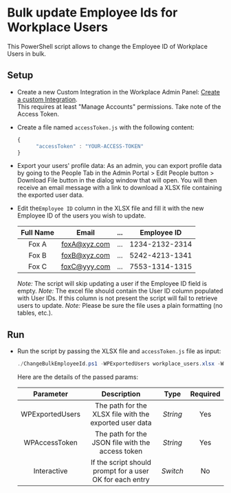 # Bulk update Employee Ids for Workplace Users

This PowerShell script allows to change the Employee ID of Workplace Users in bulk.

## Setup

* Create a new Custom Integration in the Workplace Admin Panel: [Create a custom Integration](https://developers.facebook.com/docs/workplace/custom-integrations-new/#creating).<br/>This requires at least "Manage Accounts" permissions. Take note of the Access Token.

* Create a file named `accessToken.js` with the following content:

   ```javascript
   {
         "accessToken" : "YOUR-ACCESS-TOKEN"
   }
   ```

 * Export your users' profile data: As an admin, you can export profile data by going to the People Tab in the Admin Portal > Edit People button > Download File button in the dialog window that will open. You will then receive an email message with a link to download a XLSX file containing the exported user data.

 * Edit the`Employee ID` column in the XLSX file and fill it with the new Employee ID of the users you wish to update.

   | Full Name   |      Email    |  ...  |     Employee ID      |
   |:-----------:|:-------------:|:-----:|:--------------------:|
   | Fox A       |  foxA@xyz.com |  ...  |     1234-2132-2314   |
   | Fox B       |  foxB@xyz.com |  ...  |     5242-4213-1341   |
   | Fox C       |  foxC@yyy.com |  ...  |     7553-1314-1315   |

    _Note:_ The script will skip updating a user if the Employee ID field is empty.
    _Note:_ The excel file should contain the User ID column populated with User IDs. If this column is not present the script will fail to retrieve users to update.
    _Note:_ Please be sure the file uses a plain formatting (no tables, etc.).

## Run

* Run the script by passing the XLSX file and `accessToken.js` file as input:

   ```powershell
   ./ChangeBulkEmployeeId.ps1 -WPExportedUsers workplace_users.xlsx -WPAccessToken accessToken.js -Interactive
   ```

   Here are the details of the passed params:

   | Parameter         | Description                                                |  Type    |  Required    |
   |:-----------------:|:----------------------------------------------------------:|:--------:|:------------:|
   | WPExportedUsers   |  The path for the XLSX file with the exported user data    | _String_ | Yes          |
   | WPAccessToken     |  The path for the JSON file with the access token          | _String_ | Yes          |
   | Interactive       |  If the script should prompt for a user OK for each entry  | _Switch_ | No           |
